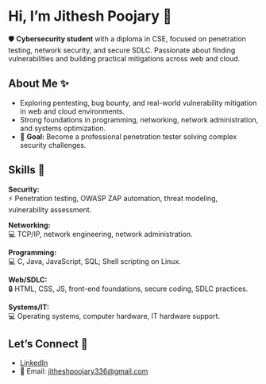 # Hi, I’m Jithesh Poojary 👋

:shield: **Cybersecurity student** with a diploma in CSE, focused on penetration testing, network security, and secure SDLC. Passionate about finding vulnerabilities and building practical mitigations across web and cloud.

## About Me :sparkles:
- Exploring pentesting, bug bounty, and real-world vulnerability mitigation in web and cloud environments.
- Strong foundations in programming, networking, network administration, and systems optimization.
- :rocket: **Goal:** Become a professional penetration tester solving complex security challenges.

## Skills :toolbox:
**Security:**  
:zap: Penetration testing, OWASP ZAP automation, threat modeling, vulnerability assessment.

**Networking:**  
:computer: TCP/IP, network engineering, network administration.

**Programming:**  
:computer: C, Java, JavaScript, SQL; Shell scripting on Linux.

**Web/SDLC:**  
:lock: HTML, CSS, JS, front-end foundations, secure coding, SDLC practices.

**Systems/IT:**  
:computer: Operating systems, computer hardware, IT hardware support.

## Let’s Connect :handshake:
- [LinkedIn](https://www.linkedin.com/in/jithesh-poojary-01347835b/)
- 📧 Email: jitheshpoojary336@gmail.com
